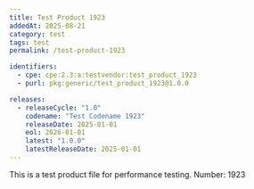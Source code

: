 ```yaml
---
title: Test Product 1923
addedAt: 2025-08-21
category: test
tags: test
permalink: /test-product-1923

identifiers:
  - cpe: cpe:2.3:a:testvendor:test_product_1923
  - purl: pkg:generic/test_product_1923@1.0.0

releases:
  - releaseCycle: "1.0"
    codename: "Test Codename 1923"
    releaseDate: 2025-01-01
    eol: 2026-01-01
    latest: "1.0.0"
    latestReleaseDate: 2025-01-01
---
```


This is a test product file for performance testing. Number: 1923
